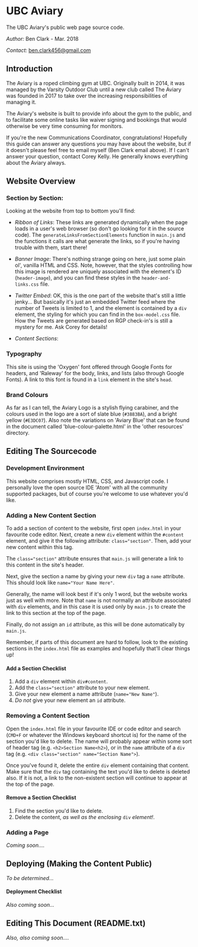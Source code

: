 # UBC Aviary
The UBC Aviary's public web page source code.

_Author:_ Ben Clark - Mar. 2018

_Contact:_ ben.clark456@gmail.com

## Introduction

The Aviary is a roped climbing gym at UBC. Originally built in 2014,
it was managed by the Varsity Outdoor Club until a new club called
The Aviary was founded in 2017 to take over the increasing
responsibilities of managing it.

The Aviary's website is built to provide info about the gym to the
public, and to facilitate some online tasks like waiver signing and
bookings that would otherwise be very time consuming for monitors.

If you're the new Communications Coordinator, congratulations!
Hopefully this guide can answer any questions you may have about the
website, but if it doesn't please feel free to email myself (Ben Clark
email above). If I can't answer your question, contact Corey Kelly.
He generally knows everything about the Aviary always.

## Website Overview

### Section by Section:

Looking at the website from top to bottom you'll find:

- *Ribbon of Links*: These links are generated dynamically when the
page loads in a user's web browser (so don't go looking for it in
the source code). The `generateLinksFromSectionElements` function in
`main.js` and the functions it calls are what generate the links, so
if you're having trouble with them, start there!

- *Banner Image*: There's nothing strange going on here, just some
plain ol', vanilla HTML and CSS. Note, however, that the styles
controlling how this image is rendered are uniquely associated with
the element's ID (`header-image`), and you can find these styles in
the `header-and-links.css` file.

- *Twitter Embed*: OK, this is the one part of the website that's
still a little jenky... But basically it's just an embedded Twitter
feed where the number of Tweets is limited to 1, and the element is
contained by a `div` element, the styling for which you can find in
the `box-model.css` file. How the Tweets are generated based on RGP
check-in's is still a mystery for me. Ask Corey for details!

- *Content Sections*:

### Typography
This site is using the 'Oxygen' font offered through Google Fonts for headers,
and 'Raleway' for the body, links, and lists (also through Google Fonts).
A link to this font is found in a `link` element in the site's
`head`.

### Brand Colours
As far as I can tell, the Aviary Logo is a stylish flying carabiner, and the
colours used in the logo are a sort of slate blue (`#3883BA`), and a bright
yellow (`#E3DC07`). Also note the variations on 'Aviary Blue' that can be
found in the document called 'blue-colour-palette.html' in the
'other resources' directory.


## Editing The Sourcecode

### Development Environment
This website comprises mostly HTML, CSS, and Javascript code. I
personally love the open source IDE 'Atom' with all the community
supported packages, but of course you're welcome to use whatever
you'd like.


### Adding a New Content Section

To add a section of content to the website, first open `index.html`
in your favourite code editor. Next, create a new `div` element within
the `#content` element, and give it the following attribute:
`class="section"`. Then, add your new content within this  tag.

The `class="section"` attribute ensures that `main.js` will generate
a link to this content in the site's header.

Next, give the section a name by giving your new `div` tag a `name`
attribute. This should look like `name="Your Name Here"`.

Generally, the name will look best if it's only 1 word, but the
website works just as well with more. Note that `name` is not normally
an attribute associated with `div` elements, and in this case it is used only by
`main.js` to create the link to this section at the top of the page.

Finally, do not assign an `id` attribute, as this will be done
automatically by `main.js`.

Remember, if parts of this document are hard to follow, look to the
existing sections in the `index.html` file as examples and hopefully
that'll clear things up!

#### Add a Section Checklist

1. Add a `div` element within `div#content`.
2. Add the `class="section"` attribute to your new element.
3. Give your new element a name attribute (`name="New Name"`).
4. _Do not_ give your new element an `id` attribute.


### Removing a Content Section

Open the `index.html` file in your favourite IDE or code editor and
search (`CMD+F` or whatever the Windows keyboard shortcut is) for the
name of the section you'd like to delete. The name will probably
appear within some sort of header tag (e.g. `<h2>Section Name<h2>`),
or in the `name` attribute of a `div` tag (e.g.
`<div class="section" name="Section Name">`).

Once you've found it, delete the entire `div` element containing that
content. Make sure that the `div` tag containing the text you'd like
to delete is deleted also. If it is not, a link to the non-existent
section will continue to appear at the top of the page.

#### Remove a Section Checklist

1. Find the section you'd like to delete.
2. Delete the content, _as well as the enclosing_ `div` _element!_.


### Adding a Page

_Coming soon...._

## Deploying (Making the Content Public)

_To be determined..._

#### Deployment Checklist

_Also coming soon..._

## Editing This Document (README.txt)

_Also, also coming soon...._
